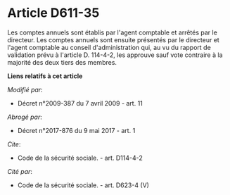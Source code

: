 # Article D611-35

Les comptes annuels sont établis par l'agent comptable et arrêtés par le directeur. Les comptes annuels sont ensuite
présentés par le directeur et l'agent comptable au conseil d'administration qui, au vu du rapport de validation prévu à
l'article D. 114-4-2, les approuve sauf vote contraire à la majorité des deux tiers des membres.

**Liens relatifs à cet article**

_Modifié par_:

  - Décret n°2009-387 du 7 avril 2009 - art. 11

_Abrogé par_:

  - Décret n°2017-876 du 9 mai 2017 - art. 1

_Cite_:

  - Code de la sécurité sociale. - art. D114-4-2

_Cité par_:

  - Code de la sécurité sociale. - art. D623-4 (V)
